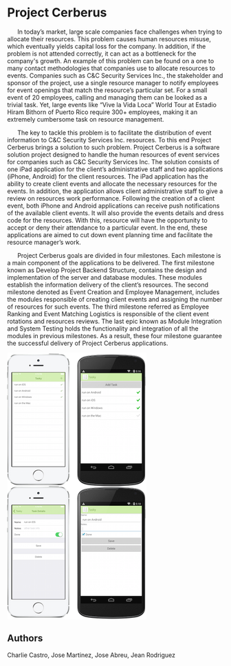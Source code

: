 Project Cerberus
=====

&nbsp;&nbsp;&nbsp;&nbsp;&nbsp;&nbsp;In today’s market, large scale companies face challenges when trying to allocate their resources. This problem causes human resources misuse, which eventually yields capital loss for the company. In addition, if the problem is not attended correctly, it can act as a bottleneck for the company&#39;s growth. An example of this problem can be found on a one to many contact methodologies that companies use to allocate resources to events. Companies such as C&amp;C Security Services Inc., the stakeholder and sponsor of the project, use a single resource manager to notify employees for event openings that match the resource’s particular set. For a small event of 20 employees, calling and managing them can be looked as a trivial task. Yet, large events like “Vive la Vida Loca” World Tour at Estadio Hiram Bithorn of Puerto Rico require 300+ employees, making it an extremely cumbersome task on resource management. 

&nbsp;&nbsp;&nbsp;&nbsp;&nbsp;&nbsp;The key to tackle this problem is to facilitate the distribution of event information to C&amp;C Security Services Inc. resources. To this end Project Cerberus brings a solution to such problem. Project Cerberus is a software solution project designed to handle the human resources of event services for companies such as C&amp;C Security Services Inc. The solution consists of one iPad application for the client’s administrative staff and two applications (iPhone, Android) for the client resources. The iPad application has the ability to create client events and allocate the necessary resources for the events. In addition, the application allows client administrative staff to give a review on resources work performance. Following the creation of a client event, both iPhone and Android applications can receive push notifications of the available client events. It will also provide the events details and dress code for the resources. With this, resource will have the opportunity to accept or deny their attendance to a particular event. In the end, these applications are aimed to cut down event planning time and facilitate the resource manager’s work.  

&nbsp;&nbsp;&nbsp;&nbsp;&nbsp;&nbsp;Project Cerberus goals are divided in four milestones. Each milestone is a main component of the applications to be delivered. The first milestone known as Develop Project Backend Structure, contains the design and implementation of the server and database modules. These modules establish the information delivery of the client’s resources. The second milestone denoted as Event Creation and Employee Management, includes the modules responsible of creating client events and assigning the number of resources for such events. The third milestone referred as Employee Ranking and Event Matching Logistics is responsible of the client event rotations and resources reviews. The last epic known as Module Integration and System Testing holds the functionality and integration of all the modules in previous milestones. As a result, these four milestone guarantee the successful delivery of Project Cerberus applications.

![screenshot](https://github.com/xamarin/mobile-samples/raw/master/Tasky/Screenshots/all-small.png "iOS and Android")

Authors
-------

Charlie Castro, Jose Martinez, Jose Abreu, Jean Rodriguez
